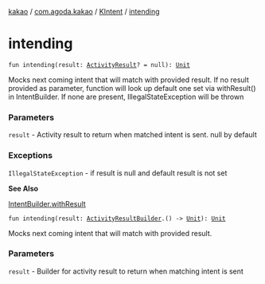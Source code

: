[kakao](../../index.md) / [com.agoda.kakao](../index.md) / [KIntent](index.md) / [intending](./intending.md)

# intending

`fun intending(result: `[`ActivityResult`](https://developer.android.com/reference/android/app/Instrumentation/ActivityResult.html)`? = null): `[`Unit`](https://kotlinlang.org/api/latest/jvm/stdlib/kotlin/-unit/index.html)

Mocks next coming intent that will match with provided result.
If no result provided as parameter, function will look up default one
set via withResult() in IntentBuilder. If none are present, IllegalStateException
will be thrown

### Parameters

`result` - Activity result to return when matched intent is sent. null by default

### Exceptions

`IllegalStateException` - if result is null and default result is not set

**See Also**

[IntentBuilder.withResult](../-intent-builder/with-result.md)

`fun intending(result: `[`ActivityResultBuilder`](../-activity-result-builder/index.md)`.() -> `[`Unit`](https://kotlinlang.org/api/latest/jvm/stdlib/kotlin/-unit/index.html)`): `[`Unit`](https://kotlinlang.org/api/latest/jvm/stdlib/kotlin/-unit/index.html)

Mocks next coming intent that will match with provided result.

### Parameters

`result` - Builder for activity result to return when matching intent is sent